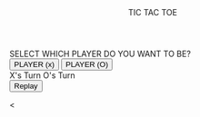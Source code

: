 <html lang="en">
    <head>
        <meta charset = "UTF-8">
        <title> TIC TAC TOE </title>
        <link rel = "stylesheet" href = "stylee.css">
        <link rel="stylesheet" href="https://cdnjs.cloudflare.com/ajax/libs/font-awesome/5.15.3/css/all.min.css" />
    </head>
    <body>
        <!-- select box -->
    <div class = "select-box">
    <header> TIC TAC TOE </header>
    <div class = "content">
        <div class = "title">SELECT WHICH PLAYER DO YOU WANT TO BE?</div>
            <div class = "options">
                <button class = "playerX">PLAYER (x)</button>
                <button class = "playerO">PLAYER (O)</button>
            </div>
            </div>
    </div>
    <!-- playboard section -->
    <div class="play-board">
        <div class="details">
            <div class="players">
                <span class = "Xturn active">X's Turn</span>
                <span class="Oturn active">O's Turn</span>
                <div class="slider"></div>
            </div>
        </div>
        <div class = "play-area">
        <section>
            <span class="box1"></span>
            <span class="box2"></span>
            <span class="box3"></span>
        </section>
        <section>
            <span class="box4"></span>
            <span class="box5"></span>
            <span class="box6"></span>
        </section>
        <section>
            <span class="box7"></span>
            <span class="box8"></span>
            <span class="box9"></span>
        </section>
        </div>
    </div>

<!-- result box -->
<div class="result-box">
    <div class="won-text"></div>
    <div class="btn"><button>Replay</button></div>
</div>

<<script src="script.js">
    </script>

</body>
</html>